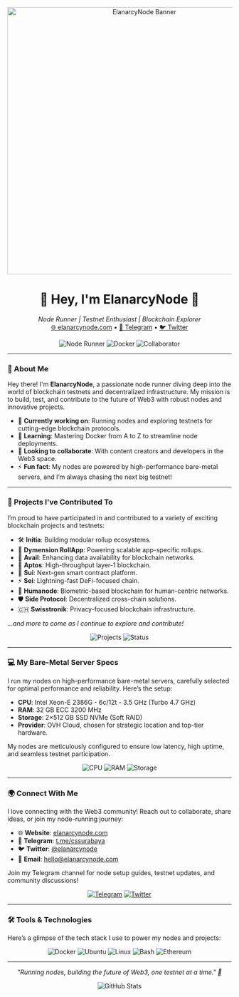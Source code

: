 <p align="center">
  <img src="https://w0.peakpx.com/wallpaper/835/781/HD-wallpaper-hajime-no-ippo-boxer-no-hajime-ippo.jpg" alt="ElanarcyNode Banner" width="600"/>
</p>

<h1 align="center">👋 Hey, I'm ElanarcyNode 🪿</h1>

<p align="center">
  <em>Node Runner | Testnet Enthusiast | Blockchain Explorer</em><br/>
  <a href="https://elanarcynode.com">🌐 elanarcynode.com</a> • 
  <a href="https://t.me/cssurabaya">📨 Telegram</a> • 
  <a href="https://twitter.com/elanarcynode">🐦 Twitter</a>
</p>

<p align="center">
  <img src="https://img.shields.io/badge/Node%20Runner-Blockchain-blue?style=flat-square&logo=ethereum" alt="Node Runner"/>
  <img src="https://img.shields.io/badge/Learning-Docker-orange?style=flat-square&logo=docker" alt="Docker"/>
  <img src="https://img.shields.io/badge/Collaborator-Web3-green?style=flat-square&logo=github" alt="Collaborator"/>
</p>

---

### 🚀 About Me

Hey there! I'm **ElanarcyNode**, a passionate node runner diving deep into the world of blockchain testnets and decentralized infrastructure. My mission is to build, test, and contribute to the future of Web3 with robust nodes and innovative projects.

- 🔭 **Currently working on**: Running nodes and exploring testnets for cutting-edge blockchain protocols.
- 🌱 **Learning**: Mastering Docker from A to Z to streamline node deployments.
- 👯 **Looking to collaborate**: With content creators and developers in the Web3 space.
- ⚡ **Fun fact**: My nodes are powered by high-performance bare-metal servers, and I’m always chasing the next big testnet!

---

### 🌟 Projects I've Contributed To

I’m proud to have participated in and contributed to a variety of exciting blockchain projects and testnets:

- 🛠 **Initia**: Building modular rollup ecosystems.
- 🌌 **Dymension RollApp**: Powering scalable app-specific rollups.
- 🔗 **Avail**: Enhancing data availability for blockchain networks.
- 💸 **Aptos**: High-throughput layer-1 blockchain.
- 🌊 **Sui**: Next-gen smart contract platform.
- ⚡️ **Sei**: Lightning-fast DeFi-focused chain.
- 🧬 **Humanode**: Biometric-based blockchain for human-centric networks.
- 🛡️ **Side Protocol**: Decentralized cross-chain solutions.
- 🇨🇭 **Swisstronik**: Privacy-focused blockchain infrastructure.

*...and more to come as I continue to explore and contribute!*

<p align="center">
  <img src="https://img.shields.io/badge/Projects-10%2B-brightgreen?style=flat-square" alt="Projects"/>
  <img src="https://,},
  <img src="https://img.shields.io/badge/Status-Active-blue?style=flat-square" alt="Status"/>
</p>

---

### 💻 My Bare-Metal Server Specs

I run my nodes on high-performance bare-metal servers, carefully selected for optimal performance and reliability. Here’s the setup:

- **CPU**: Intel Xeon-E 2386G - 6c/12t - 3.5 GHz (Turbo 4.7 GHz)  
- **RAM**: 32 GB ECC 3200 MHz  
- **Storage**: 2×512 GB SSD NVMe (Soft RAID)  
- **Provider**: OVH Cloud, chosen for strategic location and top-tier hardware.

My nodes are meticulously configured to ensure low latency, high uptime, and seamless testnet participation.

<p align="center">
  <img src="https://img.shields.io/badge/CPU-Xeon%20E2386G-blue?style=flat-square&logo=intel" alt="CPU"/>
  <img src="https://img.shields.io/badge/RAM-32GB%20ECC-orange?style=flat-square" alt="RAM"/>
  <img src="https://img.shields.io/badge/Storage-NVMe%20SSD-green?style=flat-square" alt="Storage"/>
</p>

---

### 🌍 Connect With Me

I love connecting with the Web3 community! Reach out to collaborate, share ideas, or join my node-running journey:

- 🌐 **Website**: [elanarcynode.com](https://elanarcynode.com)
- 📨 **Telegram**: [t.me/cssurabaya](https://t.me/cssurabaya)
- 🐦 **Twitter**: [@elanarcynode](https://twitter.com/elanarcynode)
- 📧 **Email**: hello@elanarcynode.com

Join my Telegram channel for node setup guides, testnet updates, and community discussions!

<p align="center">
  <a href="https://t.me/cssurabaya"><img src="https://img.shields.io/badge/Telegram-Join%20Channel-blue?style=social&logo=telegram" alt="Telegram"/></a>
  <a href="https://twitter.com/elanarcynode"><img src="https://img.shields.io/twitter/follow/elanarcynode?style=social" alt="Twitter"/></a>
</p>

---

### 🛠 Tools & Technologies

Here’s a glimpse of the tech stack I use to power my nodes and projects:

<p align="center">
  <img src="https://img.shields.io/badge/Docker-%230db7ed.svg?style=flat-square&logo=docker&logoColor=white" alt="Docker"/>
  <img src="https://img.shields.io/badge/Ubuntu-E95420?style=flat-square&logo=ubuntu&logoColor=white" alt="Ubuntu"/>
  <img src="https://img.shields.io/badge/Linux-FCC624?style=flat-square&logo=linux&logoColor=black" alt="Linux"/>
  <img src="https://img.shields.io/badge/Bash-4EAA25?style=flat-square&logo=gnubash&logoColor=white" alt="Bash"/>
  <img src="https://img.shields.io/badge/Ethereum-3C3C3D?style=flat-square&logo=ethereum&logoColor=white" alt="Ethereum"/>
</p>

---

<p align="center">
  <em>"Running nodes, building the future of Web3, one testnet at a time." 🚀</em>
</p>

<p align="center">
  <img src="https://github-readme-stats.vercel.app/api?username=elanarcynode&show_icons=true&theme=radical" alt="GitHub Stats"/>
</p>
